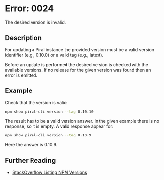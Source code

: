 # Error: 0024

The desired version is invalid.

## Description

For updating a Piral instance the provided version must be a valid version
identifier (e.g., 0.10.0) or a valid tag (e.g., latest).

Before an update is performed the desired version is checked with the available
versions. If no release for the given version was found then an error is emitted.

## Example

Check that the version is valid:

```sh
npm show piral-cli version --tag 0.10.10
```

The result has to be a valid version answer. In the given example there is no
response, so it is empty. A valid response appear for:

```sh
npm show piral-cli version --tag 0.10.9
```

Here the answer is 0.10.9.

## Further Reading

 - [StackOverflow Listing NPM Versions](https://stackoverflow.com/questions/41415945/how-to-list-all-versions-of-an-npm-module)
